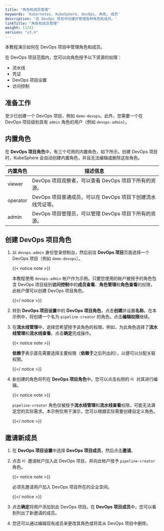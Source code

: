 ```yaml
---
title: "角色和成员管理"
keywords: 'Kubernetes, KubeSphere, DevOps, 角色, 成员'
description: '在 DevOps 项目中创建并管理各种角色和成员。'
linkTitle: "角色和成员管理"
weight: 11242
version: "v3.4"
---
```


本教程演示如何在 DevOps 项目中管理角色和成员。

在 DevOps 项目范围内，您可以向角色授予以下资源的权限：

- 流水线
- 凭证
- DevOps 项目设置
- 访问控制

## 准备工作

至少已创建一个 DevOps 项目，例如 `demo-devops`。此外，您需要一个在 DevOps 项目级别具有 `admin` 角色的用户（例如 `devops-admin`）。

## 内置角色

在 **DevOps 项目角色**中，有三个可用的内置角色，如下所示。创建 DevOps 项目时，KubeSphere 会自动创建内置角色，并且无法编辑或删除这些角色。

| 内置角色 | 描述信息                                                |
| ------------------ | ------------------------------------------------------------ |
| viewer | DevOps 项目观察者，可以查看 DevOps 项目下所有的资源。 |
| operator   | DevOps 项目普通成员，可以在 DevOps 项目下创建流水线凭证等。 |
| admin     | DevOps 项目管理员，可以管理 DevOps 项目下所有的资源。 |

## 创建 DevOps 项目角色

1. 以 `devops-admin` 身份登录控制台，然后前往 **DevOps 项目**页面选择一个 DevOps 项目（例如 `demo-devops`）。

   {{< notice note >}}

   本教程使用 `devops-admin` 帐户作为示例。只要您使用的帐户被授予的角色包含 DevOps 项目级别**访问控制**中的**成员查看**、**角色管理**和**角色查看**的权限，此帐户便可以创建 DevOps 项目角色。

   {{</ notice >}} 

2. 转到 **DevOps 项目设置**中的 **DevOps 项目角色**，点击**创建**并设置**名称**。在本示例中，将创建一个名为 `pipeline-creator` 的角色。点击**编辑权限**继续。

3. 在**流水线管理**中，选择您希望授予该角色的权限。例如，为此角色选择了**流水线管理**和**流水线查看**。点击**确定**完成操作。

   {{< notice note >}} 

   **依赖于**表示首先需要选择主要权限（**依赖于**之后列出的），以便可以分配关联权限。

   {{</ notice >}} 

4. 新创建的角色将列在 **DevOps 项目角色**中。您可以点击右侧的 <img src="/images/docs/v3.x/common-icons/three-dots.png" height="15px" alt="icon" > 对其进行编辑。

   {{< notice note >}} 

   `pipeline-creator` 角色仅被授予**流水线管理**和**流水线查看**权限，可能无法满足您的实际需求。本示例仅用于演示，您可以根据实际需要创建自定义角色。

   {{</ notice >}} 

## 邀请新成员

1. 在 **DevOps 项目设置**中选择 **DevOps 项目成员**，然后点击**邀请**。

2. 点击 <img src="/images/docs/v3.x/common-icons/invite-member-button.png" height="15px" alt="icon" > 邀请帐户加入此 DevOps 项目，并向此帐户授予 `pipeline-creator` 角色。

   {{< notice note >}} 

   必须先邀请用户加入 DevOps 项目所在的企业空间。

   {{</ notice >}} 

3. 点击**确定**将用户添加到此 DevOps 项目。在 **DevOps 项目成员**中，您可以看到列出了新邀请的成员。

4. 您还可以通过编辑现有成员来更改其角色或将其从 DevOps 项目中删除。


